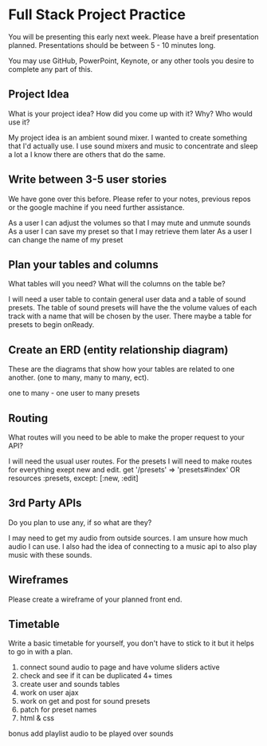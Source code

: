 # Full Stack Project Practice

You will be presenting this early next week.  Please have a breif presentation
planned.  Presentations should be between 5 - 10 minutes long.

You may use GitHub, PowerPoint, Keynote, or any other tools you desire to
complete any part of this.

## Project Idea

What is your project idea?  How did you come up with it? Why? Who would use it?

My project idea is an ambient sound mixer. I wanted to create something that I'd actually
use. I use sound mixers and music to concentrate and sleep a lot a I know there are others
that do the same.

## Write between 3-5 user stories

We have gone over this before. Please refer to your notes, previous repos or the
google machine if you need further assistance.

As a user I can adjust the volumes so that I may mute and unmute sounds
As a user I can save my preset so that I may retrieve them later
As a user I can change the name of my preset


## Plan your tables and columns

What tables will you need? What will the columns on the table be?

I will need a user table to contain general user data and a table of sound presets. The table of sound
presets will have the the volume values of each track with a name that will be chosen
by the user. There maybe a table for presets to begin onReady.

## Create an ERD (entity relationship diagram)

These are the diagrams that show how your tables are related to one another.
(one to many, many to many, ect).

one to many - one user to many presets

## Routing

What routes will you need to be able to make the proper request to your API?

I will need the usual user routes. For the  presets I will need to make routes for everything exept new and edit.
get '/presets' => 'presets#index'
OR
resources :presets, except: [:new, :edit]

## 3rd Party APIs

Do you plan to use any, if so what are they?

I may need to get my audio from outside sources. I am unsure how much audio I can use.
I also had the idea of connecting to a music api to also play music with these sounds.

## Wireframes

Please create a wireframe of your planned front end.

## Timetable

Write a basic timetable for yourself, you don't have to stick to it but it
helps to go in with a plan.

1. connect sound audio to page and have volume sliders active
2. check and see if it can be duplicated 4+ times
3. create user and sounds tables
4. work on user ajax
5. work on get and post for sound presets
6. patch for preset names
7. html & css

bonus
add playlist audio to be played over sounds

